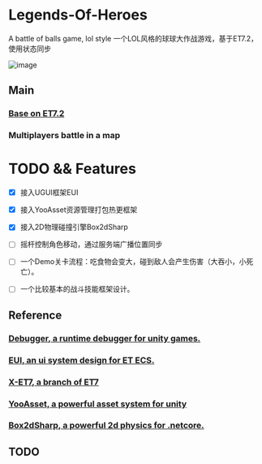 # Legends-Of-Heroes
A battle of balls game, lol style
一个LOL风格的球球大作战游戏，基于ET7.2，使用状态同步

![image](https://user-images.githubusercontent.com/8274346/221614980-2390ad29-ae4b-4877-9bb5-30b730dd0819.png)

## Main
### [Base on ET7.2](https://github.com/egametang/ET)
### Multiplayers battle in a map


# TODO && Features

- [x] 接入UGUI框架EUI
- [x] 接入YooAsset资源管理打包热更框架
- [x] 接入2D物理碰撞引擎Box2dSharp
- [ ] 摇杆控制角色移动，通过服务端广播位置同步
- [ ] 一个Demo关卡流程：吃食物会变大，碰到敌人会产生伤害（大吞小，小死亡）。
- [ ] 一个比较基本的战斗技能框架设计。


###

## Reference
### [Debugger, a runtime debugger for unity games.](https://github.com/FlameskyDexive/Debugger)
### [EUI, an ui system design for ET ECS.](https://github.com/zzjfengqing/ET-EUI)
### [X-ET7, a branch of ET7](https://github.com/IcePower/X-ET7)
### [YooAsset, a powerful asset system for unity](https://github.com/tuyoogame/YooAsset)
### [Box2dSharp, a powerful 2d physics for .netcore. ](https://github.com/Zonciu/Box2DSharp)

## TODO
### 
